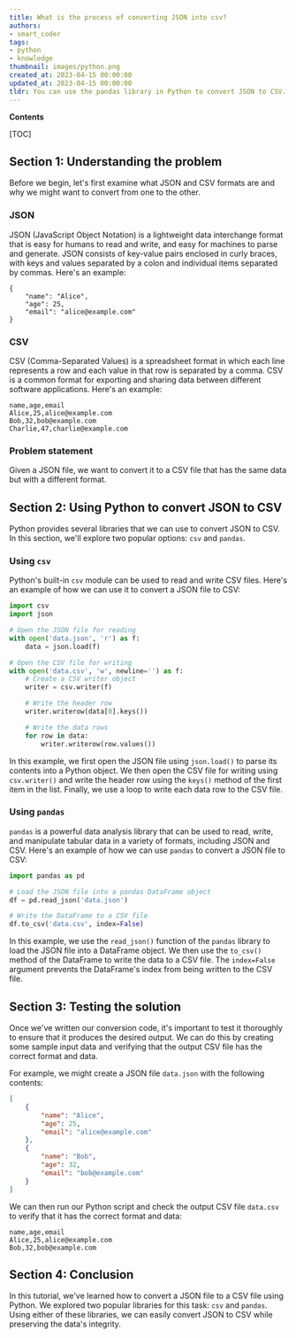 ```yaml
---
title: What is the process of converting JSON into csv?
authors:
- smart_coder
tags:
- python
- knowledge
thumbnail: images/python.png
created_at: 2023-04-15 00:00:00
updated_at: 2023-04-15 00:00:00
tldr: You can use the pandas library in Python to convert JSON to CSV.
---
```


**Contents**

[TOC]

## Section 1: Understanding the problem

Before we begin, let's first examine what JSON and CSV formats are and why we might want to convert from one to the other.

### JSON

JSON (JavaScript Object Notation) is a lightweight data interchange format that is easy for humans to read and write, and easy for machines to parse and generate. JSON consists of key-value pairs enclosed in curly braces, with keys and values separated by a colon and individual items separated by commas. Here's an example:

```
{
    "name": "Alice",
    "age": 25,
    "email": "alice@example.com"
}
```

### CSV

CSV (Comma-Separated Values) is a spreadsheet format in which each line represents a row and each value in that row is separated by a comma. CSV is a common format for exporting and sharing data between different software applications. Here's an example:

```
name,age,email
Alice,25,alice@example.com
Bob,32,bob@example.com
Charlie,47,charlie@example.com
```

### Problem statement

Given a JSON file, we want to convert it to a CSV file that has the same data but with a different format.

## Section 2: Using Python to convert JSON to CSV

Python provides several libraries that we can use to convert JSON to CSV. In this section, we'll explore two popular options: `csv` and `pandas`.

### Using `csv`

Python's built-in `csv` module can be used to read and write CSV files. Here's an example of how we can use it to convert a JSON file to CSV:

```python
import csv
import json

# Open the JSON file for reading
with open('data.json', 'r') as f:
    data = json.load(f)

# Open the CSV file for writing
with open('data.csv', 'w', newline='') as f:
    # Create a CSV writer object
    writer = csv.writer(f)

    # Write the header row
    writer.writerow(data[0].keys())

    # Write the data rows
    for row in data:
        writer.writerow(row.values())
```

In this example, we first open the JSON file using `json.load()` to parse its contents into a Python object. We then open the CSV file for writing using `csv.writer()` and write the header row using the `keys()` method of the first item in the list. Finally, we use a loop to write each data row to the CSV file.

### Using `pandas`

`pandas` is a powerful data analysis library that can be used to read, write, and manipulate tabular data in a variety of formats, including JSON and CSV. Here's an example of how we can use `pandas` to convert a JSON file to CSV:

```python
import pandas as pd

# Load the JSON file into a pandas DataFrame object
df = pd.read_json('data.json')

# Write the DataFrame to a CSV file
df.to_csv('data.csv', index=False)
```

In this example, we use the `read_json()` function of the `pandas` library to load the JSON file into a DataFrame object. We then use the `to_csv()` method of the DataFrame to write the data to a CSV file. The `index=False` argument prevents the DataFrame's index from being written to the CSV file.

## Section 3: Testing the solution

Once we've written our conversion code, it's important to test it thoroughly to ensure that it produces the desired output. We can do this by creating some sample input data and verifying that the output CSV file has the correct format and data.

For example, we might create a JSON file `data.json` with the following contents:

```json
[
    {
        "name": "Alice",
        "age": 25,
        "email": "alice@example.com"
    },
    {
        "name": "Bob",
        "age": 32,
        "email": "bob@example.com"
    }
]
```

We can then run our Python script and check the output CSV file `data.csv` to verify that it has the correct format and data:

```
name,age,email
Alice,25,alice@example.com
Bob,32,bob@example.com
```

## Section 4: Conclusion

In this tutorial, we've learned how to convert a JSON file to a CSV file using Python. We explored two popular libraries for this task: `csv` and `pandas`.  Using either of these libraries, we can easily convert JSON to CSV while preserving the data's integrity.
